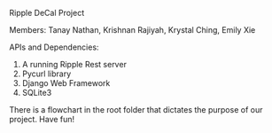 Ripple DeCal Project

Members: Tanay Nathan, Krishnan Rajiyah, Krystal Ching, Emily Xie

APIs and Dependencies:
1. A running Ripple Rest server
2. Pycurl library
3. Django Web Framework
4. SQLite3

There is a flowchart in the root folder that dictates the purpose of our project. Have fun!
